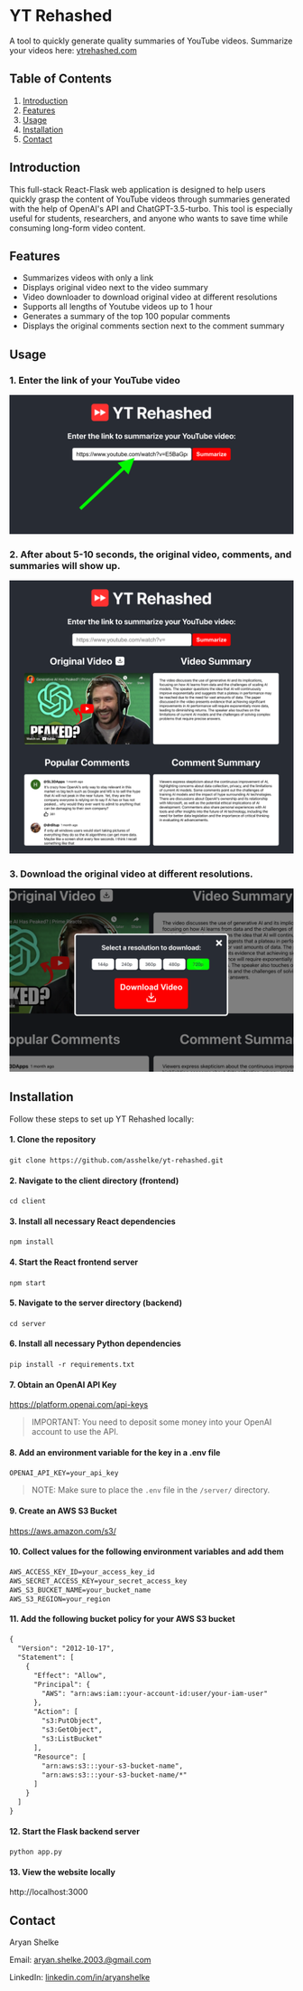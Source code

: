 # YT Rehashed

A tool to quickly generate quality summaries of YouTube videos. Summarize your videos here: [ytrehashed.com](ytrehashed.com)

## Table of Contents

1. [Introduction](#introduction)
2. [Features](#features)
4. [Usage](#usage)
4. [Installation](#installation)
5. [Contact](#contact)

## Introduction

This full-stack React-Flask web application is designed to help users quickly grasp the content of YouTube videos through summaries generated with the help of OpenAI's API and ChatGPT-3.5-turbo. This tool is especially useful for students, researchers, and anyone who wants to save time while consuming long-form video content.

## Features

- Summarizes videos with only a link
- Displays original video next to the video summary
- Video downloader to download original video at different resolutions
- Supports all lengths of Youtube videos up to 1 hour
- Generates a summary of the top 100 popular comments
- Displays the original comments section next to the comment summary

## Usage

### 1. Enter the link of your YouTube video

![Before](images/usage-before.png)

### 2. After about 5-10 seconds, the original video, comments, and summaries will show up.

![After](images/usage-after.png)

### 3. Download the original video at different resolutions.

![Video Downloader Feature](images/download-feature-2.png)

## Installation

Follow these steps to set up YT Rehashed locally:

#### 1. Clone the repository

`git clone https://github.com/asshelke/yt-rehashed.git`

#### 2. Navigate to the client directory (frontend)

`cd client`

#### 3. Install all necessary React dependencies

`npm install`

#### 4. Start the React frontend server

`npm start`

#### 5. Navigate to the server directory (backend)

`cd server`

#### 6. Install all necessary Python dependencies

`pip install -r requirements.txt`

#### 7. Obtain an OpenAI API Key

https://platform.openai.com/api-keys

> IMPORTANT: You need to deposit some money into your OpenAI account to use the API.

#### 8. Add an environment variable for the key in a .env file

`OPENAI_API_KEY=your_api_key`

> NOTE: Make sure to place the `.env` file in the `/server/` directory.

#### 9. Create an AWS S3 Bucket

https://aws.amazon.com/s3/

#### 10. Collect values for the following environment variables and add them

```
AWS_ACCESS_KEY_ID=your_access_key_id
AWS_SECRET_ACCESS_KEY=your_secret_access_key
AWS_S3_BUCKET_NAME=your_bucket_name
AWS_S3_REGION=your_region
```

#### 11. Add the following bucket policy for your AWS S3 bucket

```
{
  "Version": "2012-10-17",
  "Statement": [
    {
      "Effect": "Allow",
      "Principal": {
        "AWS": "arn:aws:iam::your-account-id:user/your-iam-user"
      },
      "Action": [
        "s3:PutObject",
        "s3:GetObject",
        "s3:ListBucket"
      ],
      "Resource": [
        "arn:aws:s3:::your-s3-bucket-name",
        "arn:aws:s3:::your-s3-bucket-name/*"
      ]
    }
  ]
}
```

#### 12. Start the Flask backend server

`python app.py`

#### 13. View the website locally

http://localhost:3000

## Contact

Aryan Shelke

Email: aryan.shelke.2003.@gmail.com

LinkedIn: [linkedin.com/in/aryanshelke](linkedin.com/in/aryanshelke)